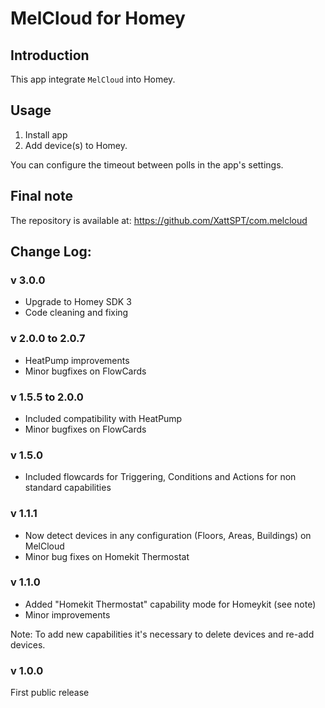 # MelCloud for Homey

## Introduction
This app integrate `MelCloud` into Homey.

## Usage
1. Install app
2. Add device(s) to Homey.

You can configure the timeout between polls in the app's settings.

## Final note ##
The repository is available at: https://github.com/XattSPT/com.melcloud

## Change Log:

### v 3.0.0
- Upgrade to Homey SDK 3
- Code cleaning and fixing

### v 2.0.0 to 2.0.7
- HeatPump improvements
- Minor bugfixes on FlowCards

### v 1.5.5 to 2.0.0
- Included compatibility with HeatPump
- Minor bugfixes on FlowCards

### v 1.5.0
- Included flowcards for Triggering, Conditions and Actions for non standard capabilities

### v 1.1.1
- Now detect devices in any configuration (Floors, Areas, Buildings) on MelCloud
- Minor bug fixes on Homekit Thermostat 

### v 1.1.0
- Added "Homekit Thermostat" capability mode for Homeykit (see note)
- Minor improvements 

Note: To add new capabilities it's necessary to delete devices and re-add devices.

### v 1.0.0
First public release
